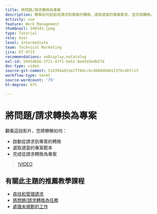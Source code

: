 ```yaml
---
title: 將問題/請求轉換為專案
description: 瞭解如何起始從請求到專案的轉換、選取適當的專案範本，並完成轉換。
activity: use
feature: Work Management
thumbnail: 340343.jpeg
type: Tutorial
role: User
level: Intermediate
team: Technical Marketing
jira: KT-9723
recommendations: noDisplay,noCatalog
exl-id: 5095d6bb-2721-47f1-be52-8e43d3edb2fd
doc-type: video
source-git-commit: 51d394ab53e2f704ccbcd088d688123fbc46fc13
workflow-type: tm+mt
source-wordcount: '79'
ht-degree: 67%

---
```


# 將問題/請求轉換為專案

觀看這段影片，您將瞭解如何：

* 啟動從請求到專案的轉換
* 選取適當的專案範本
* 完成從請求轉換為專案

>[!VIDEO](https://video.tv.adobe.com/v/340343/?quality=12&learn=on)


## 有關此主題的推薦教學課程

* [尋找和管理請求](/help/manage-work/issues-requests/find-requests.md)
* [將問題/請求轉換為任務](/help/manage-work/issues-requests/convert-issues-to-other-work-items.md)
* [處理未規劃的工作](/help/manage-work/issues-requests/handle-unplanned-work.md)

